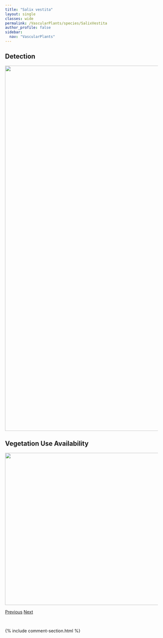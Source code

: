 ```yaml
---
title: "Salix vestita"
layout: single
classes: wide
permalink: /VascularPlants/species/SalixVestita
author_profile: false
sidebar:
  nav: "VascularPlants"
---
```


<h2>Detection</h2>

<a href="https://drive.google.com/uc?export=view&id=1khvG3xej60dEqclcAMhxUFmhVdhMs3ap">
<img src="https://drive.google.com/uc?export=view&id=1khvG3xej60dEqclcAMhxUFmhVdhMs3ap" height = "1200" width = "800">
</a>


<h2>Vegetation Use Availability</h2>

<a href="https://drive.google.com/uc?export=view&id=1daFhTeldZV5i3p0fGK6b_MJ8m9_CAeU4">
<img src="https://drive.google.com/uc?export=view&id=1daFhTeldZV5i3p0fGK6b_MJ8m9_CAeU4" height = "500" width = "1000">
</a>


<a href="/DevelopmentWebsite/VascularPlants/species/SalixStolonifera" class="pagination--pager" title="Salix stolonifera">Previous</a> <a href="/DevelopmentWebsite/VascularPlants/species/Salsola" class="pagination--pager" title="Salsola">Next</a>

<p>&nbsp;</p>

{% include comment-section.html %}

